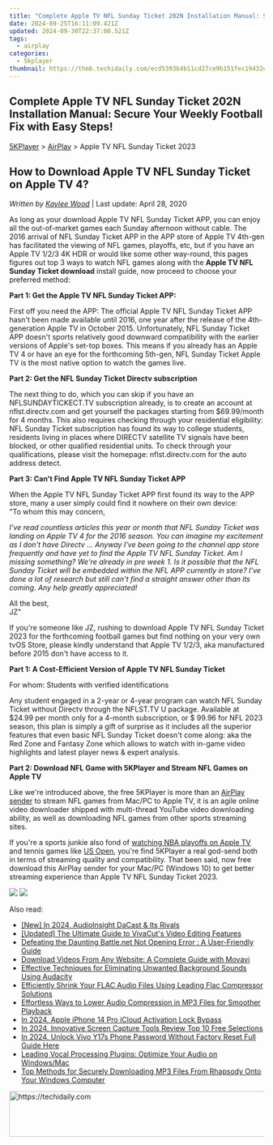 ```yaml
---
title: "Complete Apple TV NFL Sunday Ticket 202N Installation Manual: Secure Your Weekly Football Fix with Easy Steps!"
date: 2024-09-25T16:11:09.421Z
updated: 2024-09-30T22:37:00.521Z
tags:
  - airplay
categories:
  - 5kplayer
thumbnail: https://thmb.techidaily.com/ecd5393b4b11cd27ce9b151fec19432ec4c563d2b818d2405502179fc7ce1c3d.jpg
---
```


## Complete Apple TV NFL Sunday Ticket 202N Installation Manual: Secure Your Weekly Football Fix with Easy Steps!

[5KPlayer](https://tools.techidaily.com/5kplayer/products/) \> [AirPlay](https://tools.techidaily.com/5kplayer/airplay/) \> Apple TV NFL Sunday Ticket 2023

## How to Download Apple TV NFL Sunday Ticket on Apple TV 4?

 _Written by [Kaylee Wood](https://www.quora.com/profile/Amanda-Hu-21)_ | Last update: April 28, 2020

As long as your download Apple TV NFL Sunday Ticket APP, you can enjoy all the out-of-market games each Sunday afternoon without cable. The 2016 arrival of NFL Sunday Ticket APP in the APP store of Apple TV 4th-gen has facilitated the viewing of NFL games, playoffs, etc, but if you have an Apple TV 1/2/3 4K HDR or would like some other way-round, this pages figures out top 3 ways to watch NFL games along with the **Apple TV NFL Sunday Ticket download** install guide, now proceed to choose your preferred method:

**Part 1: Get the Apple TV NFL Sunday Ticket APP:**

First off you need the APP: The official Apple TV NFL Sunday Ticket APP hasn't been made available until 2016, one year after the release of the 4th-generation Apple TV in October 2015\. Unfortunately, NFL Sunday Ticket APP doesn't sports relatively good downward compatibility with the earlier versions of Apple's set-top boxes. This means if you already has an Apple TV 4 or have an eye for the forthcoming 5th-gen, NFL Sunday Ticket Apple TV is the most native option to watch the games live.

**Part 2: Get the NFL Sunday Ticket Directv subscription**

The next thing to do, which you can skip if you have an NFLSUNDAYTICKECT.TV subscription already, is to create an account at nflst.directv.com and get yourself the packages starting from $69.99/month for 4 months. This also requires checking through your residential eligibility: NFL Sunday Ticket subscription has found its way to college students, residents living in places where DIRECTV satellite TV signals have been blocked, or other qualified residential units. To check through your qualifications, please visit the homepage: nflst.directv.com for the auto address detect.

**Part 3: Can't Find Apple TV NFL Sunday Ticket APP**

When the Apple TV NFL Sunday Ticket APP first found its way to the APP store, many a user simply could find it nowhere on their own device:  
"To whom this may concern,

_I've read countless articles this year or month that NFL Sunday Ticket was landing on Apple TV 4 for the 2016 season. You can imagine my excitement as I don't have Directv ... Anyway I've been going to the channel app store frequently and have yet to find the Apple TV NFL Sunday Ticket. Am I missing something? We're already in pre week 1\. Is it possible that the NFL Sunday Ticket will be embedded within the NFL APP currently in store? I've done a lot of research but still can't find a straight answer other than its coming. Any help greatly appreciated!_

All the best,  
JZ"

If you're someone like JZ, rushing to download Apple TV NFL Sunday Ticket 2023 for the forthcoming football games but find nothing on your very own tvOS Store, please kindly understand that Apple TV 1/2/3, aka manufactured before 2015 don't have access to it. 

**Part 1: A Cost-Efficient Version of Apple TV NFL Sunday Ticket**

For whom: Students with verified identifications

Any student engaged in a 2-year or 4-year program can watch NFL Sunday Ticket without Directv through the NFLST.TV U package. Available at $24.99 per month only for a 4-month subscription, or $ 99.96 for NFL 2023 season, this plan is simply a gift of surprise as it includes all the superior features that even basic NFL Sunday Ticket doesn't come along: aka the Red Zone and Fantasy Zone which allows to watch with in-game video highlights and latest player news & expert analysis.

**Part 2: Download NFL Game with 5KPlayer and Stream NFL Games on Apple TV** 

Like we're introduced above, the free 5KPlayer is more than an [AirPlay sender](https://tools.techidaily.com/5kplayer/airplay/) to stream NFL games from Mac/PC to Apple TV, it is an agile online video downloader shipped with multi-thread YouTube video downloading ability, as well as downloading NFL games from other sports streaming sites.

If you're a sports junkie also fond of [watching NBA playoffs on Apple TV](https://tools.techidaily.com/5kplayer/airplay/) and tennis games like [US Open](https://tools.techidaily.com/5kplayer/airplay/), you're find 5KPlayer a real god-send both in terms of streaming quality and compatibility. That been said, now free download this AirPlay sender for your Mac/PC (Windows 10) to get better streaming experience than Apple TV NFL Sunday Ticket 2023\. 

[![](https://www.5kplayer.com/airplay/../button/freedownbackmac.png)](https://tools.techidaily.com/5kplayer/products/) [![](https://www.5kplayer.com/airplay/../button/freedownwhitewin.png)](https://tools.techidaily.com/5kplayer/products/)

<ins class="adsbygoogle"
     style="display:block"
     data-ad-format="autorelaxed"
     data-ad-client="ca-pub-7571918770474297"
     data-ad-slot="1223367746"></ins>

<ins class="adsbygoogle"
     style="display:block"
     data-ad-client="ca-pub-7571918770474297"
     data-ad-slot="8358498916"
     data-ad-format="auto"
     data-full-width-responsive="true"></ins>

<span class="atpl-alsoreadstyle">Also read:</span>
<div><ul>
<li><a href="https://fox-helps.techidaily.com/new-in-2024-audioinsight-dacast-and-its-rivals/"><u>[New] In 2024, AudioInsight DaCast & Its Rivals</u></a></li>
<li><a href="https://some-approaches.techidaily.com/updated-the-ultimate-guide-to-vivacuts-video-editing-features/"><u>[Updated] The Ultimate Guide to VivaCut's Video Editing Features</u></a></li>
<li><a href="https://program-issues.techidaily.com/defeating-the-daunting-battlenet-not-opening-error-a-user-friendly-guide/"><u>Defeating the Daunting Battle.net Not Opening Error : A User-Friendly Guide</u></a></li>
<li><a href="https://techtrends.techidaily.com/download-videos-from-any-website-a-complete-guide-with-movavi/"><u>Download Videos From Any Website: A Complete Guide with Movavi</u></a></li>
<li><a href="https://media-tips.techidaily.com/effective-techniques-for-eliminating-unwanted-background-sounds-using-audacity/"><u>Effective Techniques for Eliminating Unwanted Background Sounds Using Audacity</u></a></li>
<li><a href="https://media-tips.techidaily.com/efficiently-shrink-your-flac-audio-files-using-leading-flac-compressor-solutions/"><u>Efficiently Shrink Your FLAC Audio Files Using Leading Flac Compressor Solutions</u></a></li>
<li><a href="https://media-tips.techidaily.com/effortless-ways-to-lower-audio-compression-in-mp3-files-for-smoother-playback/"><u>Effortless Ways to Lower Audio Compression in MP3 Files for Smoother Playback</u></a></li>
<li><a href="https://activate-lock.techidaily.com/in-2024-apple-iphone-14-pro-icloud-activation-lock-bypass-by-drfone-ios/"><u>In 2024, Apple iPhone 14 Pro iCloud Activation Lock Bypass</u></a></li>
<li><a href="https://video-screen-grab.techidaily.com/in-2024-innovative-screen-capture-tools-review-top-10-free-selections/"><u>In 2024, Innovative Screen Capture Tools Review Top 10 Free Selections</u></a></li>
<li><a href="https://android-unlock.techidaily.com/in-2024-unlock-vivo-y17s-phone-password-without-factory-reset-full-guide-here-by-drfone-android/"><u>In 2024, Unlock Vivo Y17s Phone Password Without Factory Reset Full Guide Here</u></a></li>
<li><a href="https://media-tips.techidaily.com/leading-vocal-processing-plugins-optimize-your-audio-on-windowsmac/"><u>Leading Vocal Processing Plugins: Optimize Your Audio on Windows/Mac</u></a></li>
<li><a href="https://discover-forum.techidaily.com/top-methods-for-securely-downloading-mp3-files-from-rhapsody-onto-your-windows-computer/"><u>Top Methods for Securely Downloading MP3 Files From Rhapsody Onto Your Windows Computer</u></a></li>
</ul></div>

<!-- affiliate ads begin -->
<a href="https://bluettifr.pxf.io/c/5597632/2145082/17095" target="_top" id="2145082">
  <img src="//a.impactradius-go.com/display-ad/17095-2145082" border="0" alt="https://techidaily.com" width="728" height="90"/>
</a>
<img height="0" width="0" src="https://bluettifr.pxf.io/i/5597632/2145082/17095" style="position:absolute;visibility:hidden;" border="0" />
<!-- affiliate ads end -->

